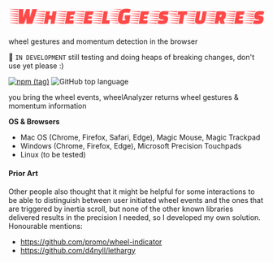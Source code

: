 # ![wheel gestures](./WheelGestures.svg)

wheel gestures and momentum detection in the browser

🚧 `IN DEVELOPMENT` still testing and doing heaps of breaking changes, don't use yet please :)

[![npm (tag)](https://img.shields.io/npm/v/wheel-gestures/latest.svg)](https://www.npmjs.com/package/wheel-gestures)
![GitHub top language](https://img.shields.io/github/languages/top/xiel/wheel-gestures.svg)

you bring the wheel events, wheelAnalyzer returns wheel gestures & momentum information


**OS & Browsers**

- Mac OS (Chrome, Firefox, Safari, Edge), Magic Mouse, Magic Trackpad
- Windows (Chrome, Firefox, Edge), Microsoft Precision Touchpads
- Linux (to be tested)

#### Prior Art

Other people also thought that it might be helpful for some interactions to be able to distinguish between user initiated wheel events and the ones that are triggered by inertia scroll, but none of the other known libraries delivered results in the precision I needed, so I developed my own solution. Honourable mentions:

- https://github.com/promo/wheel-indicator
- https://github.com/d4nyll/lethargy
